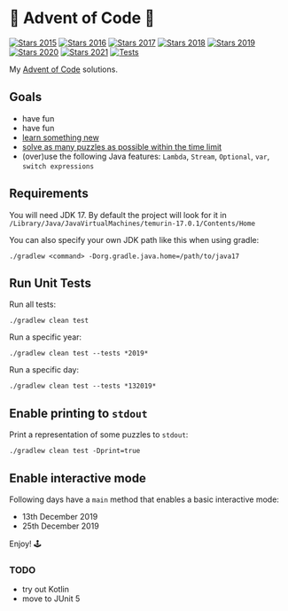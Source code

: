 

# 🎄 Advent of Code 🎅

[![Stars 2015](https://img.shields.io/static/v1?label=2015&message=28⭐&color=red)](https://adventofcode.com/2015)
[![Stars 2016](https://img.shields.io/static/v1?label=2016&message=20⭐&color=red)](https://adventofcode.com/2016)
[![Stars 2017](https://img.shields.io/static/v1?label=2017&message=20⭐&color=red)](https://adventofcode.com/2017)
[![Stars 2018](https://img.shields.io/static/v1?label=2018&message=50⭐&color=green)](https://adventofcode.com/2018)
[![Stars 2019](https://img.shields.io/static/v1?label=2019&message=50⭐&color=green)](https://adventofcode.com/2019)
[![Stars 2020](https://img.shields.io/static/v1?label=2020&message=50⭐&color=green)](https://adventofcode.com/2020)
[![Stars 2021](https://img.shields.io/static/v1?label=2021&message=28⭐&color=red)](https://adventofcode.com/2021)
[![Tests](https://github.com/cicaleseandrea/advent-of-code/actions/workflows/gradle.yml/badge.svg)](https://github.com/cicaleseandrea/advent-of-code/actions/workflows/gradle.yml)

My [Advent of Code](https://adventofcode.com/) solutions.


## Goals
- have fun
- have fun
- [learn something new](topics/README.md)
- [solve as many puzzles as possible within the time limit](https://www.reddit.com/r/adventofcode/comments/7m9mg8/all_years_all_days_solve_them_within_the_time/)
- (over)use the following Java features: `Lambda`, `Stream`, `Optional`, `var`, `switch expressions`


## Requirements
You will need JDK 17. By default the project will look for it in `/Library/Java/JavaVirtualMachines/temurin-17.0.1/Contents/Home`

You can also specify your own JDK path like this when using gradle:

`./gradlew <command> -Dorg.gradle.java.home=/path/to/java17`

## Run Unit Tests
Run all tests:

`./gradlew clean test`

Run a specific year:

`./gradlew clean test --tests *2019*`

Run a specific day:

`./gradlew clean test --tests *132019*`


## Enable printing to `stdout`
Print a representation of some puzzles to `stdout`:

`./gradlew clean test -Dprint=true`


## Enable interactive mode
Following days have a `main` method that enables a basic interactive mode:
- 13th December 2019
- 25th December 2019

Enjoy! 🕹️

### TODO
- try out Kotlin
- move to JUnit 5
